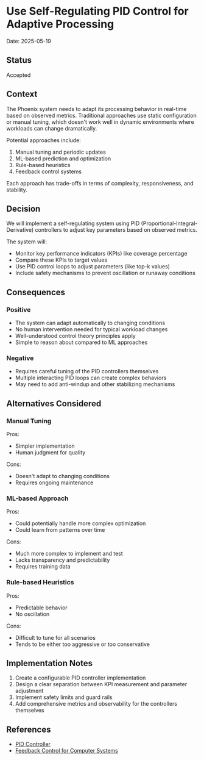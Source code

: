 # Use Self-Regulating PID Control for Adaptive Processing

Date: 2025-05-19

## Status

Accepted

## Context

The Phoenix system needs to adapt its processing behavior in real-time based on observed metrics. Traditional approaches use static configuration or manual tuning, which doesn't work well in dynamic environments where workloads can change dramatically.

Potential approaches include:
1. Manual tuning and periodic updates
2. ML-based prediction and optimization
3. Rule-based heuristics
4. Feedback control systems

Each approach has trade-offs in terms of complexity, responsiveness, and stability.

## Decision

We will implement a self-regulating system using PID (Proportional-Integral-Derivative) controllers to adjust key parameters based on observed metrics.

The system will:
- Monitor key performance indicators (KPIs) like coverage percentage
- Compare these KPIs to target values
- Use PID control loops to adjust parameters (like top-k values)
- Include safety mechanisms to prevent oscillation or runaway conditions

## Consequences

### Positive

- The system can adapt automatically to changing conditions
- No human intervention needed for typical workload changes
- Well-understood control theory principles apply
- Simple to reason about compared to ML approaches

### Negative

- Requires careful tuning of the PID controllers themselves
- Multiple interacting PID loops can create complex behaviors
- May need to add anti-windup and other stabilizing mechanisms

## Alternatives Considered

### Manual Tuning

Pros:
- Simpler implementation
- Human judgment for quality

Cons:
- Doesn't adapt to changing conditions
- Requires ongoing maintenance

### ML-based Approach

Pros:
- Could potentially handle more complex optimization
- Could learn from patterns over time

Cons:
- Much more complex to implement and test
- Lacks transparency and predictability
- Requires training data

### Rule-based Heuristics

Pros:
- Predictable behavior
- No oscillation

Cons:
- Difficult to tune for all scenarios
- Tends to be either too aggressive or too conservative

## Implementation Notes

1. Create a configurable PID controller implementation
2. Design a clear separation between KPI measurement and parameter adjustment
3. Implement safety limits and guard rails
4. Add comprehensive metrics and observability for the controllers themselves

## References

- [PID Controller](https://en.wikipedia.org/wiki/PID_controller)
- [Feedback Control for Computer Systems](https://www.oreilly.com/library/view/feedback-control-for/9781449361693/)
